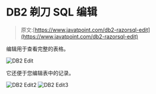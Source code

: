 # DB2 剃刀 SQL 编辑

> 原文:[https://www.javatpoint.com/db2-razorsql-edit](https://www.javatpoint.com/db2-razorsql-edit)

编辑用于查看完整的表格。

![DB2 Edit ](../Images/5ce171f683b00ca127387816764cbb42.png)

它还便于您编辑表中的记录。

![DB2 Edit2 ](../Images/d42d0bf8c79c5f3bd38c673e9be3ae0c.png)
![DB2 Edit3 ](../Images/72ebfc98d0f728619f6f35e09b688ae2.png)